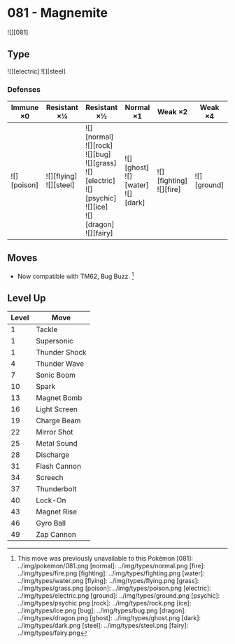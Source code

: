 # 081 - Magnemite
![][081]

## Type

![][electric]  ![][steel]

### Defenses

Immune ×0       | Resistant ×¼                   | Resistant ×½                                                                                                                             | Normal ×1                                   | Weak ×2                         | Weak ×4         | 
---             | ---                            | ---                                                                                                                                      | ---                                         | ---                             | ---             | 
![][poison]<br> | ![][flying]<br> ![][steel]<br> | ![][normal]<br> ![][rock]<br> ![][bug]<br> ![][grass]<br> ![][electric]<br> ![][psychic]<br> ![][ice]<br> ![][dragon]<br> ![][fairy]<br> | ![][ghost]<br> ![][water]<br> ![][dark]<br> | ![][fighting]<br> ![][fire]<br> | ![][ground]<br> | 

## Moves

 - Now compatible with TM62, Bug Buzz. [^1]

## Level Up

Level | Move          | 
---   | ---           | 
1     | Tackle        | 
1     | Supersonic    | 
1     | Thunder Shock | 
4     | Thunder Wave  | 
7     | Sonic Boom    | 
10    | Spark         | 
13    | Magnet Bomb   | 
16    | Light Screen  | 
19    | Charge Beam   | 
22    | Mirror Shot   | 
25    | Metal Sound   | 
28    | Discharge     | 
31    | Flash Cannon  | 
34    | Screech       | 
37    | Thunderbolt   | 
40    | Lock-On       | 
43    | Magnet Rise   | 
46    | Gyro Ball     | 
49    | Zap Cannon    | 

[^1]: This move was previously unavailable to this Pokémon
[081]: ../img/pokemon/081.png
[normal]: ../img/types/normal.png
[fire]: ../img/types/fire.png
[fighting]: ../img/types/fighting.png
[water]: ../img/types/water.png
[flying]: ../img/types/flying.png
[grass]: ../img/types/grass.png
[poison]: ../img/types/poison.png
[electric]: ../img/types/electric.png
[ground]: ../img/types/ground.png
[psychic]: ../img/types/psychic.png
[rock]: ../img/types/rock.png
[ice]: ../img/types/ice.png
[bug]: ../img/types/bug.png
[dragon]: ../img/types/dragon.png
[ghost]: ../img/types/ghost.png
[dark]: ../img/types/dark.png
[steel]: ../img/types/steel.png
[fairy]: ../img/types/fairy.png
